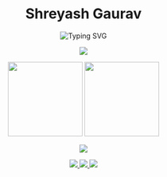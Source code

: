 <h1 align="center">Shreyash Gaurav</h1>
<p align="center">
  <img src="https://readme-typing-svg.demolab.com?font=Fira+Code&size=24&pause=1000&center=true&vCenter=true&width=500&lines=Software+Engineer;AI+Explorer;Code+Artist" alt="Typing SVG" />
</p>

<p align="center">
  <img src="https://skillicons.dev/icons?i=cpp,py,java,js,react,androidstudio,linux,git,vscode" />
</p>

<p align="center">
  <img src="https://github-readme-stats.vercel.app/api?username=shreyashgaurav&show_icons=true&theme=tokyonight&hide_border=true" height="150"/>
  <img src="https://github-readme-stats.vercel.app/api/top-langs/?username=shreyashgaurav&layout=compact&theme=tokyonight&hide_border=true" height="150"/>
</p>

<p align="center">
  <img src="https://github-readme-streak-stats.herokuapp.com?user=shreyashgaurav&theme=tokyonight&hide_border=true" />
</p>

<p align="center">
  <a href="https://linkedin.com/in/shreyash_gaurav/">
    <img src="https://img.shields.io/badge/LinkedIn-0A66C2?style=for-the-badge&logo=linkedin&logoColor=white"/>
  </a>
  <a href="mailto:shreyash2856@gmail.com">
    <img src="https://img.shields.io/badge/Email-D14836?style=for-the-badge&logo=gmail&logoColor=white"/>
  </a>
  <a href="https://github.com/shreyashgaurav">
    <img src="https://img.shields.io/badge/GitHub-171515?style=for-the-badge&logo=github&logoColor=white"/>
  </a>
</p>
